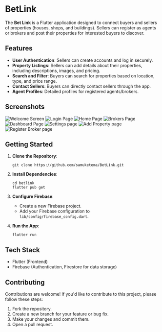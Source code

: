 
# BetLink

The **Bet Link** is a Flutter application designed to connect buyers and sellers of properties (houses, shops, and buildings). Sellers can register as agents or brokers and post their properties for interested buyers to discover.

## Features

- **User Authentication**: Sellers can create accounts and log in securely.
- **Property Listings**: Sellers can add details about their properties, including descriptions, images, and pricing.
- **Search and Filter**: Buyers can search for properties based on location, type, and price range.
- **Contact Sellers**: Buyers can directly contact sellers through the app.
- **Agent Profiles**: Detailed profiles for registered agents/brokers.

## Screenshots

![Welcome Screen](screenshots/photo.jpg)
![Login Page](screenshots/photo1.jpg)
![Home Page](screenshots/photo2.jpg)
![Brokers Page](screenshots/photo3.jpg)
![Dashboard Page](screenshots/photo4.jpg)
![Settings page](screenshots/photo5.jpg)
![Add Property page](screenshots/photo6.jpg)
![Register Broker page](screenshots/photo7.jpg)

## Getting Started

1. **Clone the Repository**:
   ```
   git clone https://github.com/samuketema/BetLink.git
   ```

2. **Install Dependencies**:
   ```
   cd betlink
   flutter pub get
   ```

3. **Configure Firebase**:
   - Create a new Firebase project.
   - Add your Firebase configuration to `lib/config/firebase_config.dart`.

4. **Run the App**:
   ```
   flutter run
   ```

## Tech Stack

- Flutter (Frontend)
- Firebase (Authentication, Firestore for data storage)

## Contributing

Contributions are welcome! If you'd like to contribute to this project, please follow these steps:

1. Fork the repository.
2. Create a new branch for your feature or bug fix.
3. Make your changes and commit them.
4. Open a pull request.


